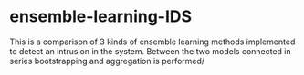 # ensemble-learning-IDS
This is a comparison of 3 kinds of ensemble learning methods implemented to detect an intrusion in the system. Between the two models connected in series bootstrapping and aggregation is performed/
